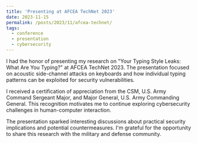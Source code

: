 ```yaml
---
title: 'Presenting at AFCEA TechNet 2023'
date: 2023-11-15
permalink: /posts/2023/11/afcea-technet/
tags:
  - conference
  - presentation
  - cybersecurity
---
```


I had the honor of presenting my research on "Your Typing Style Leaks: What Are You Typing?" at AFCEA TechNet 2023. The presentation focused on acoustic side-channel attacks on keyboards and how individual typing patterns can be exploited for security vulnerabilities.

I received a certification of appreciation from the CSM, U.S. Army Command Sergeant Major, and Major General, U.S. Army Commanding General. This recognition motivates me to continue exploring cybersecurity challenges in human-computer interaction.

The presentation sparked interesting discussions about practical security implications and potential countermeasures. I'm grateful for the opportunity to share this research with the military and defense community.
